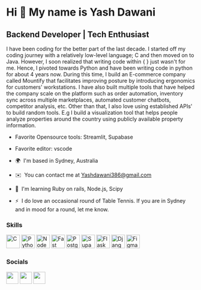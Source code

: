 Hi 👋 My name is Yash Dawani
============================

Backend Developer | Tech Enthusiast
---------------------------------------------

I have been coding for the better part of the last decade. I started off my coding journey with a relatively low-level language; C and then moved on to Java. However, I soon realized that writing code within { } just wasn't for me. Hence, I pivoted towards Python and have been writing code in python for about 4 years now. During this time, I build an E-commerce company called Mountify that facilitates improving posture by introducing ergonomics for customers' workstations. I have also built multiple tools that have helped the company scale on the platform such as order automation, inventory sync across multiple marketplaces, automated customer chatbots, competitor analysis, etc. Other than that, I also love using established APIs' to build random tools. E.g I build a visualization tool that helps people analyze properties around the country using publicly available property information. 
* Favorite Opensource tools: Streamlit, Supabase
* Favorite editor: vscode

* 🌍  I'm based in Sydney, Australia
* ✉️  You can contact me at [Yashdawani386@gmail.com](mailto:Yashdawani386@gmail.com)
* 🧠  I'm learning Ruby on rails, Node.js, Scipy
* ⚡  I do love an occasional round of Table Tennis. If you are in Sydney and in mood for a round, let me know.

### Skills

<p align="left">
<a href="https://docs.microsoft.com/en-us/cpp/?view=msvc-170" target="_blank" rel="noreferrer"><img src="https://raw.githubusercontent.com/danielcranney/readme-generator/main/public/icons/skills/c-colored.svg" width="36" height="36" alt="C" /></a>
<a href="https://www.python.org/" target="_blank" rel="noreferrer"><img src="https://raw.githubusercontent.com/danielcranney/readme-generator/main/public/icons/skills/python-colored.svg" width="36" height="36" alt="Python" /></a>
<a href="https://nodejs.org/en/" target="_blank" rel="noreferrer"><img src="https://raw.githubusercontent.com/danielcranney/readme-generator/main/public/icons/skills/nodejs-colored.svg" width="36" height="36" alt="NodeJS" /></a>
<a href="https://fastapi.tiangolo.com/" target="_blank" rel="noreferrer"><img src="https://raw.githubusercontent.com/danielcranney/readme-generator/main/public/icons/skills/fastapi-colored.svg" width="36" height="36" alt="Fast API" /></a>
<a href="https://www.postgresql.org/" target="_blank" rel="noreferrer"><img src="https://raw.githubusercontent.com/danielcranney/readme-generator/main/public/icons/skills/postgresql-colored.svg" width="36" height="36" alt="PostgreSQL" /></a>
<a href="https://supabase.io/" target="_blank" rel="noreferrer"><img src="https://raw.githubusercontent.com/danielcranney/readme-generator/main/public/icons/skills/supabase-colored.svg" width="36" height="36" alt="Supabase" /></a>
<a href="https://flask.palletsprojects.com/en/2.0.x/" target="_blank" rel="noreferrer"><img src="https://raw.githubusercontent.com/danielcranney/profileme-dev/main/public/icons/skills/flask-colored.svg" width="36" height="36" alt="Flask" /></a>
<a href="https://www.djangoproject.com/" target="_blank" rel="noreferrer"><img src="https://raw.githubusercontent.com/danielcranney/profileme-dev/main/public/icons/skills/django-colored.svg" width="36" height="36" alt="Django" /></a>
<a href="https://www.figma.com/" target="_blank" rel="noreferrer"><img src="https://raw.githubusercontent.com/danielcranney/readme-generator/main/public/icons/skills/figma-colored.svg" width="36" height="36" alt="Figma" /></a>
</p>
<!-- <a href="https://app.daily.dev/ydawani"><img src="https://api.daily.dev/devcards/a72c83fe831d4e7b9eadbc379653b839.png?r=d8o" width="400" alt="Yash Dawani's Dev Card"/></a> -->

### Socials

<p align="left"> <a href="https://www.github.com/yashdawani" target="_blank" rel="noreferrer"><img src="https://raw.githubusercontent.com/danielcranney/readme-generator/main/public/icons/socials/github-dark.svg" width="32" height="32" /></a> <a href="https://www.linkedin.com/in/yashdawani" target="_blank" rel="noreferrer"><img src="https://raw.githubusercontent.com/danielcranney/readme-generator/main/public/icons/socials/linkedin.svg" width="32" height="32" /></a> <a href="https://www.twitter.com/yashdawani" target="_blank" rel="noreferrer"><img src="https://raw.githubusercontent.com/danielcranney/readme-generator/main/public/icons/socials/twitter.svg" width="32" height="32" /></a></p>
